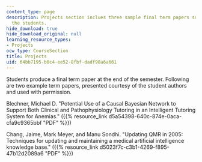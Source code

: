 ```yaml
---
content_type: page
description: Projects section inclues three sample final term papers submitted by
  the students.
hide_download: true
hide_download_original: null
learning_resource_types:
- Projects
ocw_type: CourseSection
title: Projects
uid: 64bb7195-b0c4-ee52-8fbf-dadf90a6a661
---
```


Students produce a final term paper at the end of the semester. Following are two example term papers, presented courtesy of the student authors and used with permission.

Blechner, Michael D. "Potential Use of a Causal Bayesian Network to Support Both Clinical and Pathophysiology Tutoring in an Intelligent Tutoring System for Anemias." ({{% resource_link d5a54398-640c-874e-0aca-cfa9c9365bbf "PDF" %}})

Chang, Jaime, Mark Meyer, and Manu Sondhi. "Updating QMR in 2005: Techniques for updating and maintaining a medical artificial intelligence knowledge base." ({{% resource_link d5023f7c-c3b1-4269-f895-47b12d2089a6 "PDF" %}})